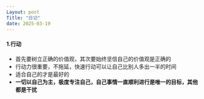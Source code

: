 ```yaml
---
Layout: post
Title: "日记"
date: 2025-03-19
---
```


#### 1.行动

- 首先要树立正确的价值观，其次要始终坚信自己的价值观是正确的
- 行动力很重要，不拖延，快速行动可以让自己比别人多出一半的时间
- 适合自己的才是最好的
- **一切以自己为主，极度专注自己，自己事情一直顺利进行是唯一的目标，其他都是干扰**